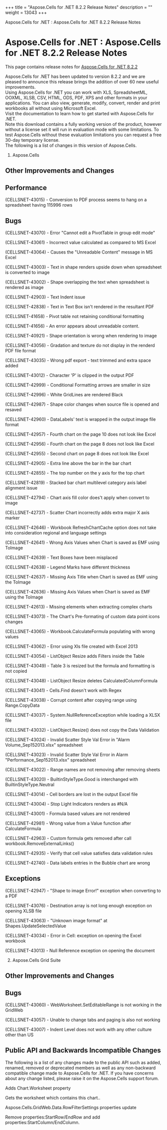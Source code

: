 +++
title = "Aspose.Cells for .NET 8.2.2 Release Notes" 
description = "" 
weight = 13043 
+++

Aspose.Cells for .NET : Aspose.Cells for .NET 8.2.2 Release Notes  

# Aspose.Cells for .NET : Aspose.Cells for .NET 8.2.2 Release Notes


This page contains release notes for [Aspose.Cells for .NET 8.2.2](http://www.aspose.com/downloads/cells/net/new-releases/aspose.cells-for-.net-8.2.2/)

Aspose.Cells for .NET has been updated to version 8.2.2 and we are pleased to announce this release brings the addition of over 60 new useful improvements.  
Using Aspose.Cells for .NET you can work with XLS, SpreadsheetML, OOXML, XLSB, CSV, HTML, ODS, PDF, XPS and other formats in your applications. You can also view, generate, modify, convert, render and print workbooks all without using Microsoft Excel.  
Visit the documentation to learn how to get started with Aspose.Cells for .NET.  
Note this download contains a fully working version of the product, however without a license set it will run in evaluation mode with some limitations. To test Aspose.Cells without these evaluation limitations you can request a free 30-day temporary license.  
The following is a list of changes in this version of Aspose.Cells.

1) Aspose.Cells

## Other Improvements and Changes

## Performance

(CELLSNET-43015) - Conversion to PDF process seems to hang on a spreadsheet having 115996 rows

## Bugs

(CELLSNET-43070) - Error "Cannot edit a PivotTable in group edit mode"

(CELLSNET-43061) - Incorrect value calculated as compared to MS Excel

(CELLSNET-43064) - Causes the "Unreadable Content" message in MS Excel

(CELLSNET-43003) - Text in shape renders upside down when spreadsheet is converted to image

(CELLSNET-43002) - Shape overlapping the text when spreadsheet is rendered as image

(CELLSNET-42903) - Text Indent issue

(CELLSNET-42838) - Text in Text Box isn't rendered in the resultant PDF

(CELLSNET-41658) - Pivot table not retaining conditional formatting

(CELLSNET-41656) - An error appears about unreadable content.

(CELLSNET-40921) - Shape orientation is wrong when rendering to image

(CELLSNET-43056) - Gradation and texture do not display in the renderd PDF file format

(CELLSNET-43035) - Wrong pdf export - text trimmed and extra space added

(CELLSNET-43012) - Character 'P' is clipped in the output PDF

(CELLSNET-42999) - Conditional Formatting arrows are smaller in size

(CELLSNET-42996) - White GridLines are rendered Black

(CELLSNET-42987) - Shape color changes when source file is opened and resaved

(CELLSNET-42960) - DataLabels' text is wrapped in the output image file format

(CELLSNET-42957) - Fourth chart on the page 10 does not look like Excel

(CELLSNET-42956) - Fourth chart on the page 8 does not look like Excel

(CELLSNET-42955) - Second chart on page 8 does not look like Excel

(CELLSNET-42905) - Extra line above the bar in the bar chart

(CELLSNET-42855) - The top number on the y axis for the top chart

(CELLSNET-42819) - Stacked bar chart multilevel category axis label alignment issue

(CELLSNET-42794) - Chart axis fill color does't apply when convert to image

(CELLSNET-42737) - Scatter Chart incorrectly adds extra major X axis marker

(CELLSNET-42646) - Workbook RefreshChartCache option does not take into consideration regional and language settings

(CELLSNET-42641) - Wrong Axis Values when Chart is saved as EMF using ToImage

(CELLSNET-42639) - Text Boxes have been misplaced

(CELLSNET-42638) - Legend Marks have different thickness

(CELLSNET-42637) - Missing Axis Title when Chart is saved as EMF using the ToImage

(CELLSNET-42636) - Missing Axis Values when Chart is saved as EMF using the ToImage

(CELLSNET-42613) - Missing elements when extracting complex charts

(CELLSNET-43073) - The Chart's Pre-formating of custom data point icons changes

(CELLSNET-43065) - Workbook.CalculateFormula populating with wrong values

(CELLSNET-43062) - Error using Xls file created with Excel 2013

(CELLSNET-43054) - ListObject Resize adds Filters inside the Table

(CELLSNET-43049) - Table 3 is resized but the formula and formatting is not copied

(CELLSNET-43048) - ListObject Resize deletes CalculatedColumnFormula

(CELLSNET-43041) - Cells.Find doesn't work with Regex

(CELLSNET-43038) - Corrupt content after copying range using Range.CopyData

(CELLSNET-43037) - System.NullReferenceException while loading a XLSX file

(CELLSNET-43032) - ListObject.Resize() does not copy the Data Validation

(CELLSNET-43024) - Invalid Scatter Style Val Error in "Alarm Volume\_Sep152013.xlsx" spreadsheet

(CELLSNET-43023) - Invalid Scatter Style Val Error in Alarm "Performance\_Sep152013.xlsx" spreadsheet

(CELLSNET-43022) - Range names are not removing after removing sheets

(CELLSNET-43020) - BuiltinStyleType.Good is interchanged with BuiltinStyleType.Neutral

(CELLSNET-43014) - Cell borders are lost in the output Excel file

(CELLSNET-43004) - Stop Light Indicators renders as #N/A

(CELLSNET-43001) - Formula based values are not rendered

(CELLSNET-42981) - Wrong value from a Value function after CalculateFormula

(CELLSNET-42963) - Custom formula gets removed after call workbook.RemoveExternalLinks()

(CELLSNET-42935) - Verify that cell value satisfies data validation rules

(CELLSNET-42740) - Data labels entries in the Bubble chart are wrong

## Exceptions

(CELLSNET-42947) - "Shape to image Error!" exception when converting to a PDF

(CELLSNET-43076) - Destination array is not long enough exception on opening XLSB file

(CELLSNET-43063) - "Unknown image format" at Shapes.UpdateSelectedValue

(CELLSNET-43034) - Error in Cell: exception on opening the Excel workbook

(CELLSNET-43013) - Null Reference exception on opening the document

2) Aspose.Cells Grid Suite

## Other Improvements and Changes

## Bugs

(CELLSNET-43060) - WebWorksheet.SetEditableRange is not working in the GridWeb

(CELLSNET-43057) - Unable to change tabs and paging is also not working

(CELLSNET-43007) - Indent Level does not work with any other culture other than US

## Public API and Backwards Incompatible Changes

The following is a list of any changes made to the public API such as added, renamed, removed or deprecated members as well as any non-backward compatible change made to Aspose.Cells for .NET. If you have concerns about any change listed, please raise it on the Aspose.Cells support forum.

Adds Chart.Worksheet property

Gets the worksheet which contains this chart..

Aspose.Cells.GridWeb.Data.RowFilterSettings properties update

Remove properties:StartRow/EndRow and add properties:StartColumn/EndColumn.


